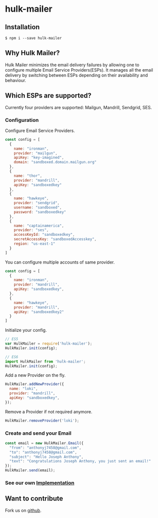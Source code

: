 # hulk-mailer

## Installation 
```shell
$ npm i --save hulk-mailer
```

## Why Hulk Mailer?

Hulk Mailer minimizes the email delivery failures by allowing one to configure multiple Email Service Providers(ESPs). It manages all the email delivery by switching between ESPs depending on their availability and behaviour.

## Which ESPs are supported?
Currently four providers are supported: Mailgun, Mandrill, Sendgrid, SES.

### Configuration

Configure Email Service Providers.
```js
const config = [
  {
    name: "ironman",
    provider: "mailgun",
    apiKey: "key-imagined",
    domain: "sandboxed.domain.mailgun.org"
  },
  {
    name: "thor",
    provider: "mandrill",
    apiKey: "sandboxedkey"
  },
  {
    name: "hawkeye",
    provider: "sendgrid",
    username: "sandboxed",
    password: "sandboxedkey"
  },
  {
    name: "captainamerica",
    provider: "ses",
    accessKeyId: "sandboxedkey",
    secretAccessKey: "sandboxedAccesskey",
    region: "us-east-1"
  }
]
```

You can configure multiple accounts of same provider.
```js
const config = [
  {
    name: "ironman",
    provider: "mandrill",
    apiKey: "sandboxedkey",
  },
  {
    name: "hawkeye",
    provider: "mandrill",
    apiKey: "sandboxedkey2"
  }
]
```

Initialize your config.
```js
// ES5
var HulkMailer = require('hulk-mailer');
HulkMailer.init(config);

// ES6
import HulkMailer from 'hulk-mailer';
HulkMailer.init(config);
```

Add a new Provider on the fly.
```js
HulkMailer.addNewProvider({
  name: "loki",
  provider: "mandrill",
  apiKey: "sandboxedkey",
});
```

Remove a Provider if not required anymore.
```js
HulkMailer.removeProvider('loki');
```

### Create and send your Email
```js
const email = new HulkMailer.Email({
  "from": "anthonyj7458@gmail.com",
  "to": "anthonyj7458@gmail.com",
  "subject": "Hello Joseph Anthony",
  "text": "Congratulations Joseph Anthony, you just sent an email!"
});
HulkMailer.send(email);
```

### See our own [Implementation](https://github.com/anthonyj7458/hulk-service)

## Want to contribute
Fork us on [github](https://github.com/anthonyj7458/hulk-mailer).
